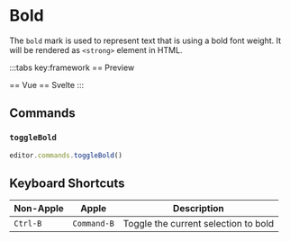 # Bold

The `bold` mark is used to represent text that is using a bold font weight. It will be rendered as `<strong>` element in HTML.

<script setup>
import { ExamplePlaygroundLazy } from '../../components/example-playground-lazy'
import App from '../../components/vue-bold/editor.vue'
</script>

:::tabs key:framework
== Preview

<ClientOnly><div class="p-2"><App/></div></ClientOnly>
== Vue
<ExamplePlaygroundLazy example="vue-bold" />
== Svelte
<ExamplePlaygroundLazy example="svelte-bold" />
:::

## Commands

### `toggleBold`

```ts
editor.commands.toggleBold()
```

## Keyboard Shortcuts

| Non-Apple | Apple       | Description                          |
| --------- | ----------- | ------------------------------------ |
| `Ctrl-B`  | `Command-B` | Toggle the current selection to bold |
